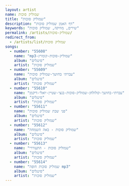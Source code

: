 ```yaml
---
layout: artist
name: שמוליק סוכות
title: "שמוליק סוכות"
description: "דף האמן שמוליק סוכות"
keywords: "שירים, מוזיקה, שמוליק סוכות"
permalink: /artists/שמוליק-סוכות/
redirect_from:
  - /artists/list/שמוליק סוכות
songs:
  - number: "55608"
    name: "mp3-שמוליק-סוכות-קומזיץ"
    album: "סינגלים"
    artist: "שמוליק סוכות"
  - number: "55609"
    name: "עברתי בחושך-שמוליק סוכות"
    album: "סינגלים"
    artist: "שמוליק סוכות"
  - number: "55610"
    name: "עברתי-בחושך-קולולחן-שמוליק-סוכות-בנצי-שטיין-יואלי-דיקמן"
    album: "סינגלים"
    artist: "שמוליק סוכות"
  - number: "55611"
    name: "פני שבת שמוליק סוכות"
    album: "סינגלים"
    artist: "שמוליק סוכות"
  - number: "55612"
    name: "שמוליק סוכות - באה השמחה"
    album: "סינגלים"
    artist: "שמוליק סוכות"
  - number: "55613"
    name: "שמוליק סוכות - התעוררי"
    album: "סינגלים"
    artist: "שמוליק סוכות"
  - number: "55614"
    name: "שמוליק סוכות חופה mp3"
    album: "סינגלים"
    artist: "שמוליק סוכות"
---
```

